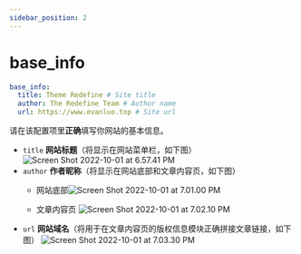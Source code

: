 ```yaml
---
sidebar_position: 2
---
```


# base_info

```yaml
base_info:
  title: Theme Redefine # Site title
  author: The Redefine Team # Author name
  url: https://www.evanluo.top # Site url
```

请在该配置项里**正确**填写你网站的基本信息。

- `title` **网站标题**（将显示在网站菜单栏，如下图）
  ![Screen Shot 2022-10-01 at 6.57.41 PM](https://evan.beee.top/img/Screen%20Shot%202022-10-01%20at%206.57.41%20PM.png)
- `author` **作者昵称**（将显示在网站底部和文章内容页，如下图）
  - 网站底部![Screen Shot 2022-10-01 at 7.01.00 PM](https://evan.beee.top/img/Screen%20Shot%202022-10-01%20at%207.01.00%20PM.png)
    
  - 文章内容页
    ![Screen Shot 2022-10-01 at 7.02.10 PM](https://evan.beee.top/img/Screen%20Shot%202022-10-01%20at%207.02.10%20PM.png)
- `url` **网站域名**（将用于在文章内容页的版权信息模块正确拼接文章链接，如下图）
  ![Screen Shot 2022-10-01 at 7.03.30 PM](https://evan.beee.top/img/Screen%20Shot%202022-10-01%20at%207.03.30%20PM.png)

